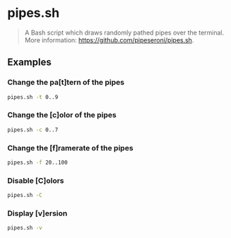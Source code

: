 # pipes.sh

> A Bash script which draws randomly pathed pipes over the terminal. More information: <https://github.com/pipeseroni/pipes.sh>.

## Examples

### Change the pa[t]tern of the pipes

```bash
pipes.sh -t 0..9
```

### Change the [c]olor of the pipes

```bash
pipes.sh -c 0..7
```

### Change the [f]ramerate of the pipes

```bash
pipes.sh -f 20..100
```

### Disable [C]olors

```bash
pipes.sh -C
```

### Display [v]ersion

```bash
pipes.sh -v
```
